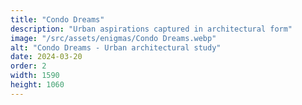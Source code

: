 ```yaml
---
title: "Condo Dreams"
description: "Urban aspirations captured in architectural form"
image: "/src/assets/enigmas/Condo Dreams.webp"
alt: "Condo Dreams - Urban architectural study"
date: 2024-03-20
order: 2
width: 1590
height: 1060
---
```


